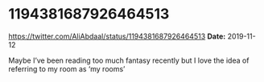 # 1194381687926464513
https://twitter.com/AliAbdaal/status/1194381687926464513
**Date:** 2019-11-12

Maybe I’ve been reading too much fantasy recently but I love the idea of referring to my room as ‘my rooms’

